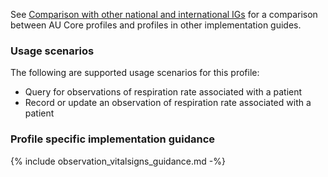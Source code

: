 See [Comparison with other national and international IGs](comparison.html) for a comparison between AU Core profiles and profiles in other implementation guides.

### Usage scenarios

The following are supported usage scenarios for this profile:

- Query for observations of respiration rate associated with a patient
- Record or update an observation of respiration rate associated with a patient

### Profile specific implementation guidance
{% include observation_vitalsigns_guidance.md -%}

